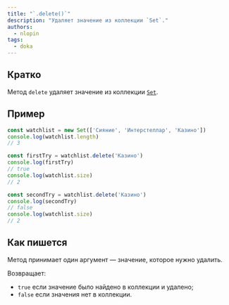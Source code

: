 ```yaml
---
title: "`.delete()`"
description: "Удаляет значение из коллекции `Set`."
authors:
  - nlopin
tags:
  - doka
---
```


## Кратко

Метод `delete` удаляет значение из коллекции [`Set`](/js/set/).

## Пример

```js
const watchlist = new Set(['Сияние', 'Интерстеллар', 'Казино'])
console.log(watchlist.length)
// 3

const firstTry = watchlist.delete('Казино')
console.log(firstTry)
// true
console.log(watchlist.size)
// 2

const secondTry = watchlist.delete('Казино')
console.log(secondTry)
// false
console.log(watchlist.size)
// 2
```

## Как пишется

Метод принимает один аргумент — значение, которое нужно удалить.

Возвращает:

- `true` если значение было найдено в коллекции и удалено;
- `false` если значения нет в коллекции.
